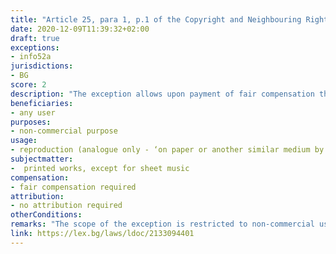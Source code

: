 ```yaml
---
title: "Article 25, para 1, p.1 of the Copyright and Neighbouring Rights Law (Член 25, ал.1, т.1 от Закона за авторското право и сродните му права)"
date: 2020-12-09T11:39:32+02:00 
draft: true
exceptions:
- info52a
jurisdictions:
- BG
score: 2
description: "The exception allows upon payment of fair compensation the reproduction for non-commercial purposes of printed works, except for sheet music, on paper or another similar medium by way of reprography or other technique ensuring similar results." 
beneficiaries:
- any user 
purposes: 
- non-commercial purpose
usage:
- reproduction (analogue only - ‘on paper or another similar medium by way of reprography or other technique, ensuring similar results’)
subjectmatter:
-  printed works, except for sheet music
compensation:
- fair compensation required
attribution: 
- no attribution required
otherConditions: 
remarks: "The scope of the exception is restricted to non-commercial use only. There is a certain discrepancy between this provision and the next art. 26, which sets the conditions for the provision of fair remuneration. Art. 26, para 1 states that copyright holders and publishers (publishers are added to the list of rightsholders) of any printed works have right to compensation when these works are reproduced by reprographic means for private use (added requirement for ptivate use)."
link: https://lex.bg/laws/ldoc/2133094401
---
```

